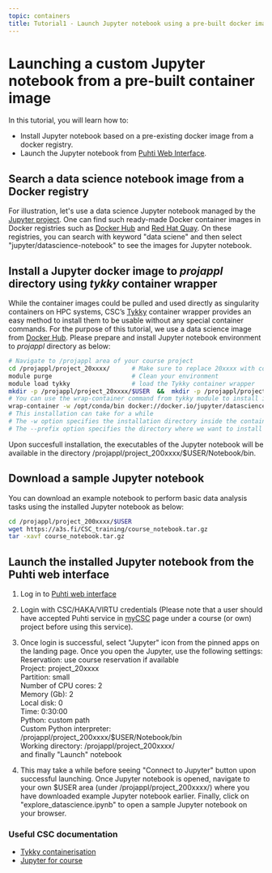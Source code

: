 ```yaml
---
topic: containers
title: Tutorial1 - Launch Jupyter notebook using a pre-built docker image from a container registry
---
```


# Launching a custom Jupyter notebook from a pre-built container image

In this tutorial, you will learn how to:
  - Install Jupyter notebook based on a pre-existing docker image from a docker registry.
  - Launch the Jupyter notebook from [Puhti Web Interface](https://www.puhti.csc.fi/public/).
    
## Search a data science notebook image from a Docker registry

For illustration, let's use a data science Jupyter notebook managed by the [Jupyter project](https://github.com/jupyter). One can find such ready-made Docker container images in Docker registries such as [Docker Hub](https://hub.docker.com/) and [Red Hat Quay](https://quay.io/). On these registries, you can search with keyword "data sciene" and then select "jupyter/datascience-notebook" to see the images for Jupyter notebook.

## Install a Jupyter docker image to *projappl* directory using *tykky* container wrapper
While the container images could be pulled and used directly as singularity containers on HPC systems, CSC’s [Tykky](https://docs.csc.fi/computing/containers/tykky/) container wrapper provides an easy method to install them to be usable without any special container commands. For the purpose of this tutorial, we use a data science image from [Docker Hub](https://hub.docker.com/r/jupyter/datascience-notebook). Please prepare and install Jupyter notebook environment to *projappl* directory as below:  

```bash
# Navigate to /projappl area of your course project 
cd /projappl/project_20xxxx/      # Make sure to replace 20xxxx with correct course project number
module purge                      # Clean your environment
module load tykky                 # load the Tykky container wrapper
mkdir -p /projappl/project_20xxxx/$USER  &&  mkdir -p /projappl/project_20xxxx/$USER/Notebook
# You can use the wrap-container command from tykky module to install image binaries to /projappl
wrap-container -w /opt/conda/bin docker://docker.io/jupyter/datascience-notebook:x86_64-ubuntu-22.04 --prefix /projappl/project_200xxxx/$USER/Notebook
# This installation can take for a while
# The -w option specifies the installation directory inside the container. For this data science container image, path is /opt/conda/bin
# The --prefix option specifies the directory where we want to install the software on the host system.
```
Upon succesfull installation, the executables of the Jupyter notebook will be available in the directory /projappl/project_200xxxx/$USER/Notebook/bin. 

## Download a sample Jupyter notebook 

You can download an example notebook to perform basic data analysis tasks using the installed Jupyter notebook as below: 
```bash
cd /projappl/project_200xxxx/$USER
wget https://a3s.fi/CSC_training/course_notebook.tar.gz
tar -xavf course_notebook.tar.gz
```

## Launch the installed Jupyter notebook from the Puhti web interface

1. Log in to [Puhti web interface](https://www.puhti.csc.fi)
2. Login with CSC/HAKA/VIRTU credentials (Please note that a user should have accepted Puhti service in [myCSC](https://my.csc.fi/welcome) 
    page under a course (or own) project before using this service). 
3. Once login is successful, select "Jupyter" icon from the pinned apps on the landing page.  Once you open the Jupyter, use the following settings:
    Reservation: use course reservation if available  
    Project: project_20xxxx   
    Partition: small  
    Number of CPU cores: 2  
    Memory (Gb): 2  
    Local disk: 0  
    Time: 0:30:00  
    Python: custom path  
    Custom Python interpreter: /projappl/project_200xxxx/$USER/Notebook/bin  
    Working directory: /projappl/project_200xxxx/  
    and finally "Launch" notebook  
   
 4. This may take a while before seeing "Connect to Jupyter" button upon successful launching. Once Jupyter notebook is opened, navigate to your own $USER area (under /projappl/project_200xxxx/) where you have downloaded example Jupyter notebook earlier. Finally, click on "explore_datascience.ipynb" to open a sample Jupyter notebook on your browser.

###  Useful CSC documentation

- [Tykky containerisation](https://docs.csc.fi/computing/containers/tykky/)
- [Jupyter for course](https://docs.csc.fi/computing/webinterface/jupyter-for-courses/)

